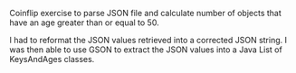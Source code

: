 Coinflip exercise to parse JSON file and calculate number of objects that have an age greater than or equal to 50. 

I had to reformat the JSON values retrieved into a corrected JSON string. I was then able to use GSON to extract the JSON values into a Java List of KeysAndAges classes.